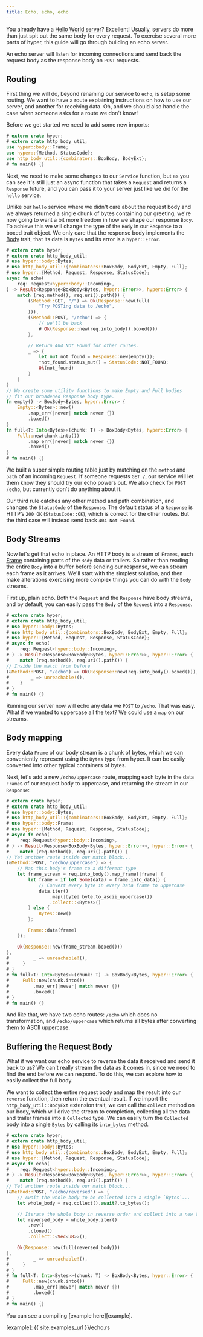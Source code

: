 ```yaml
---
title: Echo, echo, echo
---
```


You already have a [Hello World server](../hello-world)? Excellent! Usually,
servers do more than just spit out the same body for every request. To
exercise several more parts of hyper, this guide will go through
building an echo server.

An echo server will listen for incoming connections and send back the
request body as the response body on `POST` requests.

## Routing

First thing we will do, beyond renaming our service to `echo`, is setup some
routing. We want to have a route explaining instructions on how to use
our server, and another for receiving data. Oh, and we should also
handle the case when someone asks for a route we don't know!

Before we get started we need to add some new imports:

```rust
# extern crate hyper;
# extern crate http_body_util;
use hyper::body::Frame;
use hyper::{Method, StatusCode};
use http_body_util::{combinators::BoxBody, BodyExt};
# fn main() {}
```

Next, we need to make some changes to our `Service` function, but as you can see
it's still just an async function that takes a `Request` and returns a `Response`
future, and you can pass it to your server just like we did for the `hello` service.

Unlike our `hello` service where we didn't care about the request body and 
we always returned a single chunk of bytes containing our greeting, we're now
going to want a bit more freedom in how we shape our response `Body`. To achieve
this we will change the type of the `Body` in our `Response` to a boxed trait object. 
We only care that the response body implements the [Body](https://docs.rs/http-body/1.0.0-rc1/http_body/trait.Body.html) trait, that its data is `Bytes` and its error is a `hyper::Error`.

```rust
# extern crate hyper;
# extern crate http_body_util;
# use hyper::body::Bytes;
# use http_body_util::{combinators::BoxBody, BodyExt, Empty, Full};
# use hyper::{Method, Request, Response, StatusCode};
async fn echo(
    req: Request<hyper::body::Incoming>,
) -> Result<Response<BoxBody<Bytes, hyper::Error>>, hyper::Error> {
    match (req.method(), req.uri().path()) {
        (&Method::GET, "/") => Ok(Response::new(full(
            "Try POSTing data to /echo",
        ))),
        (&Method::POST, "/echo") => {
            // we'll be back
            # Ok(Response::new(req.into_body().boxed()))
        },

        // Return 404 Not Found for other routes.
        _ => {
            let mut not_found = Response::new(empty());
            *not_found.status_mut() = StatusCode::NOT_FOUND;
            Ok(not_found)
        }
    }
}
// We create some utility functions to make Empty and Full bodies
// fit our broadened Response body type.
fn empty() -> BoxBody<Bytes, hyper::Error> {
    Empty::<Bytes>::new()
        .map_err(|never| match never {})
        .boxed()
}
fn full<T: Into<Bytes>>(chunk: T) -> BoxBody<Bytes, hyper::Error> {
    Full::new(chunk.into())
        .map_err(|never| match never {})
        .boxed()
}
# fn main() {}
```

We built a super simple routing table just by matching on the `method` and `path` 
of an incoming `Request`. If someone requests `GET /`, our service will let them 
know they should try our echo powers out. We also check for `POST /echo`, but 
currently don't do anything about it.

Our third rule catches any other method and path combination, and changes the 
`StatusCode` of the `Response`. The default status of a `Response` is HTTP’s 
`200 OK` (`StatusCode::OK`), which is correct for the other routes. But the third 
case will instead send back `404 Not Found`.

## Body Streams

Now let's get that echo in place. An HTTP body is a stream of `Frames`, each 
[Frame](https://docs.rs/http-body/1.0.0-rc1/http_body/struct.Frame.html) containing 
parts of the `Body` data or trailers. So rather than reading the entire `Body` 
into a buffer before sending our response, we can stream each frame as it arrives. 
We'll start with the simplest solution, and then make alterations exercising more complex 
things you can do with the `Body` streams.

First up, plain echo. Both the `Request` and the `Response` have body streams,
and by default, you can easily pass the `Body` of the `Request` into a `Response`.

```rust
# extern crate hyper;
# extern crate http_body_util;
# use hyper::body::Bytes;
# use http_body_util::{combinators::BoxBody, BodyExt, Empty, Full};
# use hyper::{Method, Request, Response, StatusCode};
# async fn echo(
#    req: Request<hyper::body::Incoming>,
# ) -> Result<Response<BoxBody<Bytes, hyper::Error>>, hyper::Error> {
#    match (req.method(), req.uri().path()) {
// Inside the match from before
(&Method::POST, "/echo") => Ok(Response::new(req.into_body().boxed())),
#        _ => unreachable!(),
#    }
# }
# fn main() {}
```

Running our server now will echo any data we `POST` to `/echo`. That was easy.
What if we wanted to uppercase all the text? We could use a `map` on our streams.

## Body mapping

Every data `Frame` of our body stream is a chunk of bytes, which we can conveniently
represent using the `Bytes` type from hyper. It can be easily converted into other
typical containers of bytes.

Next, let's add a new `/echo/uppercase` route, mapping each byte in the data `Frame`s
of our request body to uppercase, and returning the stream in our `Response`:

```rust
# extern crate hyper;
# extern crate http_body_util;
# use hyper::body::Bytes;
# use http_body_util::{combinators::BoxBody, BodyExt, Empty, Full};
# use hyper::body::Frame;
# use hyper::{Method, Request, Response, StatusCode};
# async fn echo(
#    req: Request<hyper::body::Incoming>,
# ) -> Result<Response<BoxBody<Bytes, hyper::Error>>, hyper::Error> {
#    match (req.method(), req.uri().path()) {
// Yet another route inside our match block...
(&Method::POST, "/echo/uppercase") => {
    // Map this body's frame to a different type
    let frame_stream = req.into_body().map_frame(|frame| {
        let frame = if let Some(data) = frame.into_data() {
            // Convert every byte in every Data frame to uppercase
            data.iter()
                .map(|byte| byte.to_ascii_uppercase())
                .collect::<Bytes>()
        } else {
            Bytes::new()
        };

        Frame::data(frame)
    });

    Ok(Response::new(frame_stream.boxed()))
},
#         _ => unreachable!(),
#     }
# }
# fn full<T: Into<Bytes>>(chunk: T) -> BoxBody<Bytes, hyper::Error> {
#     Full::new(chunk.into())
#         .map_err(|never| match never {})
#         .boxed()
# }
# fn main() {}
```

And like that, we have two echo routes: `/echo` which does no transformation,
and `/echo/uppercase` which returns all bytes after converting them to ASCII
uppercase.

## Buffering the Request Body

What if we want our echo service to reverse the data it received and send it
back to us? We can't really stream the data as it comes in, since we need to
find the end before we can respond. To do this, we can explore how to easily
collect the full body.

We want to collect the entire request body and map the result into our `reverse` 
function, then return the eventual result. If we import the `http_body_util::BodyExt`
extension trait, we can call the `collect` method on our body, which will drive the
stream to completion, collecting all the data and trailer frames into a `Collected` type.
We can easily turn the `Collected` body into a single `Bytes` by calling its `into_bytes` 
method.

```rust
# extern crate hyper;
# extern crate http_body_util;
# use hyper::body::Bytes;
# use http_body_util::{combinators::BoxBody, BodyExt, Empty, Full};
# use hyper::{Method, Request, Response, StatusCode};
# async fn echo(
#    req: Request<hyper::body::Incoming>,
# ) -> Result<Response<BoxBody<Bytes, hyper::Error>>, hyper::Error> {
#    match (req.method(), req.uri().path()) {
// Yet another route inside our match block...
(&Method::POST, "/echo/reversed") => {
    // Await the whole body to be collected into a single `Bytes`...
    let whole_body = req.collect().await?.to_bytes();

    // Iterate the whole body in reverse order and collect into a new Vec.
    let reversed_body = whole_body.iter()
        .rev()
        .cloned()
        .collect::<Vec<u8>>();

    Ok(Response::new(full(reversed_body)))
},
#         _ => unreachable!(),
#     }
# }
# fn full<T: Into<Bytes>>(chunk: T) -> BoxBody<Bytes, hyper::Error> {
#     Full::new(chunk.into())
#         .map_err(|never| match never {})
#         .boxed()
# }
# fn main() {}
```

You can see a compiling [example here][example].

[example]: {{ site.examples_url }}/echo.rs
